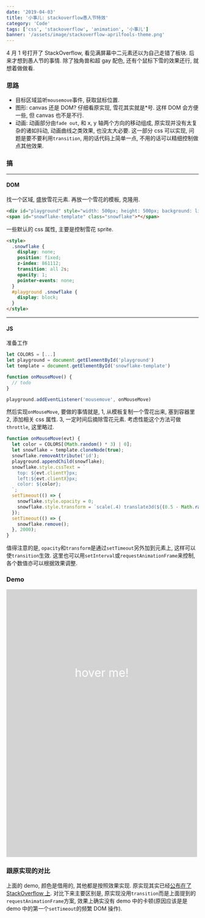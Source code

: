 ```yaml
---
date: '2019-04-03'
title: '小事儿: stackoverflow愚人节特效'
category: 'Code'
tags: ['css', 'stackoverflow', 'animation', '小事儿']
banner: '/assets/image/stackoverflow-aprilfools-theme.png'
---
```


4 月 1 号打开了 StackOverflow, 看见满屏幕中二元素还以为自己走错了板块. 后来才想到愚人节的事情. 除了独角兽和超 gay 配色, 还有个鼠标下雪的效果还行, 就想着做做看.

### 思路

- 目标区域监听`mousemove`事件, 获取鼠标位置.
- 图形: canvas 还是 DOM? 仔细看原实现, 雪花其实就是\*号. 这样 DOM 会方便一些, 但 canvas 也不是不行.
- 动画: 动画部分由`fade out`, 和 x, y 轴两个方向的移动组成, 原实现并没有太复杂的诸如抖动, 动画曲线之类效果, 也没太大必要. 这一部分 css 可以实现, 问题是要不要利用`transition`, 用的话代码上简单一点, 不用的话可以精细控制做点其他效果.

### 搞

---

#### DOM

找一个区域, 盛放雪花元素. 再放一个雪花的模板, 克隆用.

```html
<div id="playground" style="width: 500px; height: 500px; background: lightgrey;"></div>
<span id="snowflake-template" class="snowflake">*</span>
```

一些默认的 css 属性, 主要是控制雪花 sprite.

```html
<style>
  .snowflake {
    display: none;
    position: fixed;
    z-index: 861112;
    transition: all 2s;
    opacity: 1;
    pointer-events: none;
  }
  #playground .snowflake {
    display: block;
  }
</style>
```

---

#### JS

准备工作

```javascript
let COLORS = [...]
let playground = document.getElementById('playground')
let template = document.getElementById('snowflake-template')

function onMouseMove() {
  // todo
}

playground.addEventListener('mousemove', onMouseMove)
```

然后实现`onMouseMove`, 要做的事情就是, 1, 从模板复制一个雪花出来, 塞到容器里 2, 添加相关 css 属性. 3, 一定时间后摘除雪花元素. 考虑性能这个方法可做`throttle`, 这里略过.

```javascript
function onMouseMove(evt) {
  let color = COLORS[(Math.random() * 3) | 0];
  let snowflake = template.cloneNode(true);
  snowflake.removeAttribute('id');
  playground.appendChild(snowflake);
  snowflake.style.cssText = `
    top: ${evt.clientY}px;
    left:${evt.clientX}px;
    color: ${color};
  `;
  setTimeout(() => {
    snowflake.style.opacity = 0;
    snowflake.style.transform = `scale(.4) translate3d(${(0.5 - Math.random()) * 200}px, ${Math.random() * 280}px, 0)`;
  });
  setTimeout(() => {
    snowflake.remove();
  }, 2000);
}
```

值得注意的是, `opacity`和`transform`是通过`setTimeout`另外加到元素上, 这样可以使`transition`生效. 这里也可以用`setInterval`或`requestAnimationFrame`来控制, 各个数值亦可以根据效果调整.

### Demo

<div id="playground">
  hover me!
</div>

<style>

  #playground {
    width: 500px;
    height: 500px;
    background: lightgrey;
    color: white;
    font-size: 30px;
    text-align: center;
    padding-top: 200px;
  }
  .snowflake {
    display: none;
    position: fixed;
    z-index: 861112;
    transition: all 2s;
    opacity: 1;
    pointer-events: none;
  }
  #playground .snowflake {
    display: block;
  }
</style>

<span id="snowflake-template" class="snowflake">\*</span>

<script data-inline-script="data-inline-script">

  let COLORS = ["#D61C59", "#E7D84B", "#1B8798"]
  let playground = document.getElementById('playground')
  let template = document.getElementById('snowflake-template')

  function onMouseMove(evt) {
    let color = COLORS[(Math.random() * 3) | 0]
    let snowflake = template.cloneNode(true)
    snowflake.removeAttribute('id')
    playground.appendChild(snowflake)
    snowflake.style.cssText = `
      top: ${evt.clientY}px;
      left:${evt.clientX}px;
      color: ${color};
    `
    setTimeout(() => {
      snowflake.style.opacity = 0
      snowflake.style.transform = `scale(.4) translate3d(${(.5 - Math.random()) * 200}px, ${Math.random() * 280}px, 0)`
    })
    setTimeout(() => {
      snowflake.remove()
    }, 2000)
  }

  playground.addEventListener('mousemove', onMouseMove)

</script>

### 跟原实现的对比

上面的 demo, 颜色是借用的, 其他都是按照效果实现. 原实现其实已经[公布在了 StackOverflow 上](https://stackapps.com/questions/8287/2019-april-fools-day-retro-theme). 对比下来主要区别是, 原实现没用`transition`而是上面提到的`requestAnimationFrame`方案, 效果上确实没有 demo 中的卡顿(原因应该是是 demo 中的第一个`setTimeout`的频繁 DOM 操作).
